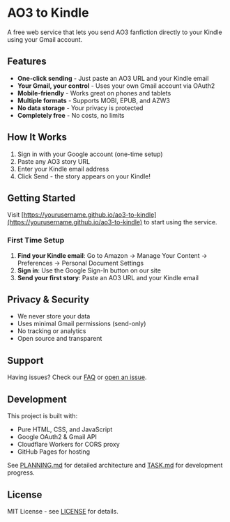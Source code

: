 # AO3 to Kindle

A free web service that lets you send AO3 fanfiction directly to your Kindle using your Gmail account.

## Features

- **One-click sending** - Just paste an AO3 URL and your Kindle email
- **Your Gmail, your control** - Uses your own Gmail account via OAuth2
- **Mobile-friendly** - Works great on phones and tablets
- **Multiple formats** - Supports MOBI, EPUB, and AZW3
- **No data storage** - Your privacy is protected
- **Completely free** - No costs, no limits

## How It Works

1. Sign in with your Google account (one-time setup)
2. Paste any AO3 story URL
3. Enter your Kindle email address
4. Click Send - the story appears on your Kindle!

## Getting Started

Visit [https://yourusername.github.io/ao3-to-kindle](https://yourusername.github.io/ao3-to-kindle) to start using the service.

### First Time Setup

1. **Find your Kindle email**: Go to Amazon → Manage Your Content → Preferences → Personal Document Settings
2. **Sign in**: Use the Google Sign-In button on our site
3. **Send your first story**: Paste an AO3 URL and your Kindle email

## Privacy & Security

- We never store your data
- Uses minimal Gmail permissions (send-only)
- No tracking or analytics
- Open source and transparent

## Support

Having issues? Check our [FAQ](docs/FAQ.md) or [open an issue](https://github.com/yourusername/ao3-to-kindle/issues).

## Development

This project is built with:
- Pure HTML, CSS, and JavaScript
- Google OAuth2 & Gmail API
- Cloudflare Workers for CORS proxy
- GitHub Pages for hosting

See [PLANNING.md](PLANNING.md) for detailed architecture and [TASK.md](TASK.md) for development progress.

## License

MIT License - see [LICENSE](LICENSE) for details.